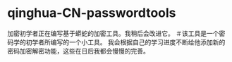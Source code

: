 # qinghua-CN-passwordtools
加密初学者正在编写基于蟒蛇的加密工具。我稍后会改进它。
＃该工具是一个密码学的初学者所编写的一个小工具。
我会根据自己的学习进度不断给他添加新的密码加密解密功能，这些在日后我都会慢慢的完善。
